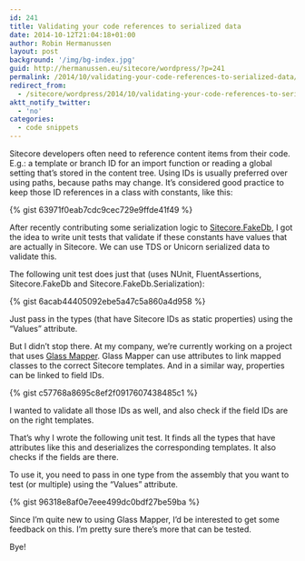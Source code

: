 ```yaml
---
id: 241
title: Validating your code references to serialized data
date: 2014-10-12T21:04:18+01:00
author: Robin Hermanussen
layout: post
background: '/img/bg-index.jpg'
guid: http://hermanussen.eu/sitecore/wordpress/?p=241
permalink: /2014/10/validating-your-code-references-to-serialized-data/
redirect_from:
  - /sitecore/wordpress/2014/10/validating-your-code-references-to-serialized-data/
aktt_notify_twitter:
  - 'no'
categories:
  - code snippets
---
```

Sitecore developers often need to reference content items from their code. E.g.: a template or branch ID for an import function or reading a global setting that&#8217;s stored in the content tree. Using IDs is usually preferred over using paths, because paths may change. It&#8217;s considered good practice to keep those ID references in a class with constants, like this:

{% gist 63971f0eab7cdc9cec729e9ffde41f49 %}

After recently contributing some serialization logic to <a title="Sitecore.FakeDb.Serialization" href="https://github.com/sergeyshushlyapin/Sitecore.FakeDb#fakedb-serialization">Sitecore.FakeDb</a>, I got the idea to write unit tests that validate if these constants have values that are actually in Sitecore. We can use TDS or Unicorn serialized data to validate this.

The following unit test does just that (uses NUnit, FluentAssertions, Sitecore.FakeDb and Sitecore.FakeDb.Serialization):

{% gist 6acab44405092ebe5a47c5a860a4d958 %}

Just pass in the types (that have Sitecore IDs as static properties) using the &#8220;Values&#8221; attribute.

But I didn&#8217;t stop there. At my company, we&#8217;re currently working on a project that uses <a title="Glass Mapper" href="http://glass.lu/">Glass Mapper</a>. Glass Mapper can use attributes to link mapped classes to the correct Sitecore templates. And in a similar way, properties can be linked to field IDs.

{% gist c57768a8695c8ef2f0917607438485c1 %}

I wanted to validate all those IDs as well, and also check if the field IDs are on the right templates.

That&#8217;s why I wrote the following unit test. It finds all the types that have attributes like this and deserializes the corresponding templates. It also checks if the fields are there.

To use it, you need to pass in one type from the assembly that you want to test (or multiple) using the &#8220;Values&#8221; attribute.

{% gist 96318e8af0e7eee499dc0bdf27be59ba %}

Since I&#8217;m quite new to using Glass Mapper, I&#8217;d be interested to get some feedback on this. I&#8217;m pretty sure there&#8217;s more that can be tested.

Bye!